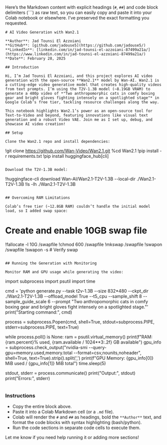 Here’s the Markdown content with explicit headings (`#`, `##`) and code block delimiters (```) as raw text, so you can easily copy and paste it into your Colab notebook or elsewhere. I’ve preserved the exact formatting you requested.

```
# AI Video Generation with Wan2.1

**Author**: Jad Tounsi El Azzoiani  
**GitHub**: [github.com/jadouse5](https://github.com/jadouse5/)  
**LinkedIn**: [linkedin.com/in/jad-tounsi-el-azzoiani-87499a21a/](https://www.linkedin.com/in/jad-tounsi-el-azzoiani-87499a21a/)  
**Date**: February 28, 2025

## Introduction

Hi, I’m Jad Tounsi El Azzoiani, and this project explores AI video generation with the open-source **Wan2.1** model by Wan-AI. Wan2.1 is a cutting-edge video generative model that creates high-quality videos from text prompts. I’m using the T2V-1.3B model (~8.19GB VRAM) to generate a 480p video of *"Two anthropomorphic cats in comfy boxing gear and bright gloves fighting intensely on a spotlighted stage"* in Google Colab’s free tier, tackling resource challenges along the way.

This notebook highlights Wan2.1’s power as an open-source tool for Text-to-Video and beyond, featuring innovations like visual text generation and a robust Video VAE. Join me as I set up, debug, and showcase AI video creation!

## Setup

Clone the Wan2.1 repo and install dependencies:

```
!git clone https://github.com/Wan-Video/Wan2.1.git
%cd Wan2.1
!pip install -r requirements.txt
!pip install huggingface_hub[cli]
```

Download the T2V-1.3B model:

```
!huggingface-cli download Wan-AI/Wan2.1-T2V-1.3B --local-dir ./Wan2.1-T2V-1.3B
!ls -lh ./Wan2.1-T2V-1.3B
```

## Overcoming RAM Limitations

Colab’s free tier (~12.8GB RAM) couldn’t handle the initial model load, so I added swap space:

```
# Create and enable 10GB swap file
!fallocate -l 10G /swapfile
!chmod 600 /swapfile
!mkswap /swapfile
!swapon /swapfile
!swapon -s  # Verify swap
```

## Running the Generation with Monitoring

Monitor RAM and GPU usage while generating the video:

```
import subprocess
import psutil
import time

cmd = 'python generate.py --task t2v-1.3B --size 832*480 --ckpt_dir ./Wan2.1-T2V-1.3B --offload_model True --t5_cpu --sample_shift 8 --sample_guide_scale 6 --prompt "Two anthropomorphic cats in comfy boxing gear and bright gloves fight intensely on a spotlighted stage."'
print("Starting command:", cmd)

process = subprocess.Popen(cmd, shell=True, stdout=subprocess.PIPE, stderr=subprocess.PIPE, text=True)

while process.poll() is None:
    ram = psutil.virtual_memory()
    print(f"RAM: {ram.percent}% used, {ram.available / 1024**3:.2f} GB available")
    gpu_info = subprocess.check_output("nvidia-smi --query-gpu=memory.used,memory.total --format=csv,nounits,noheader", shell=True, text=True).strip().split(',')
    print(f"GPU Memory: {gpu_info[0]} MiB used / {gpu_info[1]} MiB total")
    time.sleep(5)

stdout, stderr = process.communicate()
print("Output:", stdout)
print("Errors:", stderr)
```
```

### Instructions
- Copy the entire block above.
- Paste it into a Colab Markdown cell (or a `.md` file).
- Colab will render the `#` and `##` as headings, bold the `**Author**` text, and format the code blocks with syntax highlighting (bash/python).
- Run the code sections in separate code cells to execute them.

Let me know if you need help running it or adding more sections!
